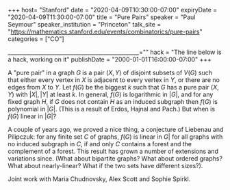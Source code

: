 +++
  host= "Stanford"
  date = "2020-04-09T10:30:00-07:00"
  expiryDate = "2020-04-09T11:30:00-07:00"
  title = "Pure Pairs"
  speaker = "Paul Seymour"
  speaker_institution = "Princeton"
  talk_site = "https://mathematics.stanford.edu/events/combinatorics/pure-pairs"
  categories = ["CO"]
  
  ________________________________________________=""
  hack = "The line below is a hack, working on it"
  publishDate = "2000-01-01T16:00:00-07:00"
+++

A "pure pair" in a graph $G$ is a pair $(X,Y)$ of disjoint subsets of $V(G)$ such that either every vertex in $X$ is adjacent to every vertex in $Y$, or there are no edges from $X$ to $Y$. Let $f(G)$ be the biggest $k$ such that $G$ has a pure pair $(X,Y)$ with $|X|,|Y|$ at least $k$. In general, $f(G)$ is logarithmic in $|G|$, and for any fixed graph $H$, if $G$ does not contain $H$ as an induced subgraph then $f(G)$ is polynomial in $|G|$. (This is a result of Erdos, Hajnal and Pach.) But when is $f(G)$ linear in $|G|$?

A couple of years ago, we proved a nice thing, a conjecture of Liebenau and Pilipczuk: for any finite set $C$ of graphs, $f(G)$ is linear in $G|$ for all graphs with no induced subgraph in $C$, if and only $C$ contains a forest and the complement of a forest. This result has grown a number of extensions and variations since. (What about bipartite graphs? What about ordered graphs? What about nearly-linear? What if the two sets have different sizes?).


Joint work with Maria Chudnovsky, Alex Scott and Sophie Spirkl.
